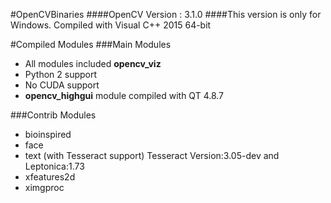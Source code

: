 #OpenCVBinaries
####OpenCV Version : 3.1.0
####This version is only for Windows. Compiled with Visual C++ 2015 64-bit

#Compiled Modules
###Main Modules
- All modules included **opencv_viz**
- Python 2 support
- No CUDA support
- **opencv_highgui** module compiled with QT 4.8.7

###Contrib Modules
- bioinspired
- face
- text (with Tesseract support) Tesseract Version:3.05-dev and Leptonica:1.73
- xfeatures2d
- ximgproc
